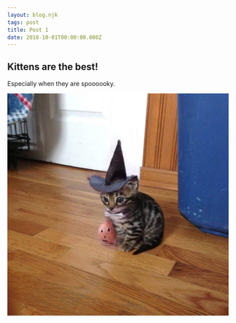 ```yaml
---
layout: blog.njk
tags: post
title: Post 1
date: 2018-10-01T00:00:00.000Z
---
```


## Kittens are the best!

Especially when they are spoooooky.

![spooky kitty](/images/kitty-2.jpg)